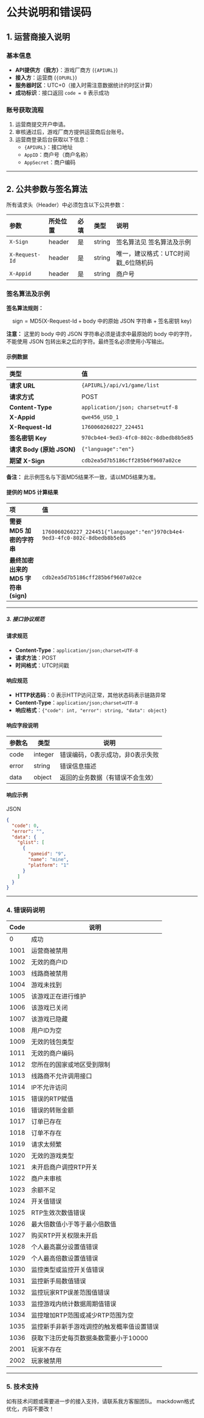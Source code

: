# 公共说明和错误码

## 1. 运营商接入说明

### 基本信息

- **API提供方（我方）**：游戏厂商方 (`{APIURL}`)
- **接入方**：运营商 (`{OPURL}`)
- **服务器时区**：UTC+0（接入时需注意数据统计的时区计算）
- **成功标识**：接口返回 `code = 0` 表示成功

### 账号获取流程

1. 运营商提交开户申请。
2. 审核通过后，游戏厂商方提供运营商后台账号。
3. 运营商登录后台获取以下信息：
   - `{APIURL}`：接口地址
   - `AppID`：商户号（商户名称）
   - `AppSecret`：商户编码

---

## 2. 公共参数与签名算法

所有请求头（Header）中必须包含以下公共参数：

| 参数             | 所处位置   | 必填  | 类型     | 说明                    |
|:-------------- |:------ |:--- |:------ |:--------------------- |
| `X-Sign`       | header | 是   | string | 签名算法见 签名算法及示例         |
| `X-Request-Id` | header | 是   | string | 唯一，建议格式：UTC时间戳\_6位随机码 |
| `X-Appid`      | header | 是   | string | 商户号                   |

### 签名算法及示例

**签名算法规则：**

$$
\text{sign} = \text{MD5}(\text{X-Request-Id} + \text{body 中的原始 JSON 字符串} + \text{签名密钥 key})
$$

**注意：** 这里的 body 中的 JSON 字符串必须是请求中最原始的 body 中的字符，不能使用 JSON 包转出来之后的字符。最终签名必须使用小写输出。

#### 示例数据

| 类型                    | 值                                      |
|:--------------------- |:-------------------------------------- |
| **请求 URL**            | `{APIURL}/api/v1/game/list`            |
| **请求方式**              | POST                                   |
| **Content-Type**      | `application/json; charset=utf-8`      |
| **X-Appid**           | `qwe456_USD_1`                         |
| **X-Request-Id**      | `1760060260227_224451`                 |
| **签名密钥 Key**          | `970cb4e4-9ed3-4fc0-802c-8dbedb8b5e85` |
| **请求 Body (原始 JSON)** | `{"language":"en"}`                    |
| **期望 X-Sign**         | `cdb2ea5d7b5186cff285b6f9607a02ce`     |

**备注：** 此示例签名与下面MD5结果不一致，请以MD5结果为准。

#### 提供的 MD5 计算结果

| 项                          | 值                                                                                                                                                                  |
|:-------------------------- |:------------------------------------------------------------------------------------------------------------------------------------------------------------------ |
| **需要 MD5 加密的字符串**          | `1760060260227_224451{"language":"en"}970cb4e4-9ed3-4fc0-802c-8dbedb8b5e85` |
| **最终加密出来的 MD5 字符串 (sign)** | `cdb2ea5d7b5186cff285b6f9607a02ce`                                                                                                                                 |

---

##### 3. 接口协议规范

#### 请求规范

- **Content-Type**：`application/json;charset=UTF-8`
- **请求方法**：POST
- **时间格式**：UTC时间戳

#### 响应规范

- **HTTP状态码**：0 表示HTTP访问正常，其他状态码表示链路异常
- **Content-Type**：`application/json;charset=UTF-8`
- **响应格式**：`{"code": int, "error": string, "data": object}`

#### 响应字段说明

| 参数名   | 类型      | 说明                |
| ----- | ------- | ----------------- |
| code  | integer | 错误编码，0表示成功，非0表示失败 |
| error | string  | 错误信息描述            |
| data  | object  | 返回的业务数据（有错误不会生效）  |

#### 响应示例

JSON

```json
{
  "code": 0,
  "error": "",
  "data": {
    "glist": [
      {
        "gameid": "9",
        "name": "mine",
        "platform": "1"
      }
    ]
  }
}
```

---

### 4. 错误码说明

| Code | 说明                    |
| ---- | --------------------- |
| 0    | 成功                    |
| 1001 | 运营商被禁用                |
| 1002 | 无效的商户ID               |
| 1003 | 线路商被禁用                |
| 1004 | 游戏未找到                 |
| 1005 | 该游戏正在进行维护             |
| 1006 | 该游戏已关闭                |
| 1007 | 该游戏已隐藏                |
| 1008 | 用户ID为空                |
| 1009 | 无效的钱包类型               |
| 1011 | 无效的商户编码               |
| 1012 | 您所在的国家或地区受到限制         |
| 1013 | 线路商不允许调用接口            |
| 1014 | IP不允许访问               |
| 1015 | 错误的RTP赋值              |
| 1016 | 错误的转账金额               |
| 1017 | 订单已存在                 |
| 1018 | 订单不存在                 |
| 1019 | 请求太频繁                 |
| 1020 | 无效的游戏类型               |
| 1021 | 未开启商户调控RTP开关          |
| 1022 | 商户未审核                 |
| 1023 | 余额不足                  |
| 1024 | 开关值错误                 |
| 1025 | RTP生效次数值错误            |
| 1026 | 最大倍数值小于等于最小倍数值        |
| 1027 | 购买RTP开关权限未开启          |
| 1028 | 个人最高赢分设置值错误           |
| 1029 | 个人最高倍数设置值错误           |
| 1030 | 监控类型或监控开关值错误          |
| 1031 | 监控新手局数值错误             |
| 1032 | 监控玩家RTP误差范围值错误        |
| 1033 | 监控游戏内统计数据周期值错误        |
| 1034 | 监控增加RTP范围或减少RTP范围为空   |
| 1035 | 监控新手非新手游戏调控的触发概率值设置错误 |
| 1036 | 获取下注历史每页数据条数需要小于10000 |
| 2001 | 玩家不存在                 |
| 2002 | 玩家被禁用                 |

---

### 5. 技术支持

如有技术问题或需要进一步的接入支持，请联系我方客服团队。 mackdown格式优化，内容不要改！
